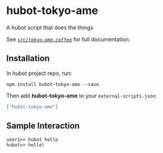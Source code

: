 # hubot-tokyo-ame

A hubot script that does the things

See [`src/tokyo-ame.coffee`](src/tokyo-ame.coffee) for full documentation.

## Installation

In hubot project repo, run:

`npm install hubot-tokyo-ame --save`

Then add **hubot-tokyo-ame** to your `external-scripts.json`:

```json
["hubot-tokyo-ame"]
```

## Sample Interaction

```
user1>> hubot hello
hubot>> hello!
```
